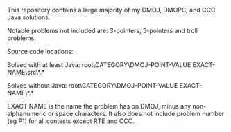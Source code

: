 This repository contains a large majority of my DMOJ, DMOPC, and CCC Java solutions.

Notable problems not included are: 3-pointers, 5-pointers and troll problems.


Source code locations:

Solved with at least Java: root\\CATEGORY\\DMOJ-POINT-VALUE EXACT-NAME\\src\\\*\.\*

Solved without Java: root\\CATEGORY\\DMOJ-POINT-VALUE EXACT-NAME\\\*\.\*

EXACT NAME is the name the problem has on DMOJ, minus any non-alphanumeric or space characters.
It also does not include problem number (eg P1) for all contests except RTE and CCC.